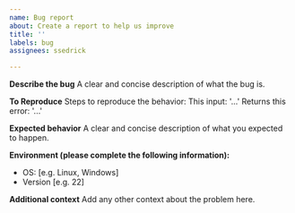 ```yaml
---
name: Bug report
about: Create a report to help us improve
title: ''
labels: bug
assignees: ssedrick

---
```


**Describe the bug**
A clear and concise description of what the bug is.

**To Reproduce**
Steps to reproduce the behavior:
This input: '...'
Returns this error: '...'

**Expected behavior**
A clear and concise description of what you expected to happen.


**Environment (please complete the following information):**
 - OS: [e.g. Linux, Windows]
 - Version [e.g. 22]

**Additional context**
Add any other context about the problem here.
